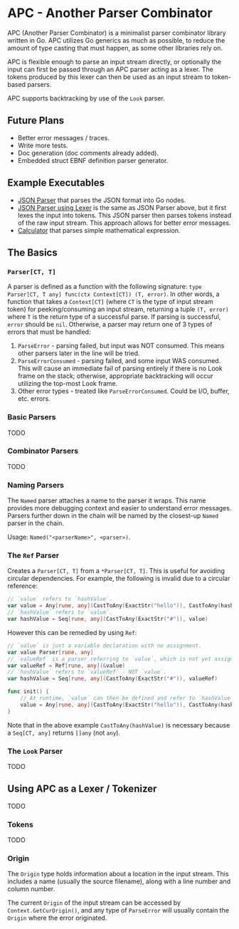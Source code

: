 # APC - Another Parser Combinator

APC (Another Parser Combinator) is a minimalist parser combinator library written in Go. APC utilizes Go generics as much as possible, to reduce the amount of type casting that must happen, as some other libraries rely on.

APC is flexible enough to parse an input stream directly, or optionally the input can first be passed through an APC parser acting as a lexer. The tokens produced by this lexer can then be used as an input stream to token-based parsers.

APC supports backtracking by use of the `Look` parser.

## Future Plans

- Better error messages / traces.
- Write more tests.
- Doc generation (doc comments already added).
- Embedded struct EBNF definition parser generator.

## Example Executables

- [JSON Parser](examples/json/main.go) that parses the JSON format into Go nodes.
- [JSON Parser using Lexer](examples/json_using_lexer/main.go) is the same as JSON Parser above, but it first lexes the input into tokens. This JSON parser then parses tokens instead of the raw input stream. This approach allows for better error messages.
- [Calculator](examples/calculator/main.go) that parses simple mathematical expression.

## The Basics

### `Parser[CT, T]`

A parser is defined as a function with the following signature: `type Parser[CT, T any] func(ctx Context[CT]) (T, error)`. In other words, a function that takes a `Context[CT]` (where `CT` is the type of input stream token) for peeking/consuming an input stream, returning a tuple `(T, error)` where `T` is the return type of a successful parse. If parsing is successful, `error` should be `nil`. Otherwise, a parser may return one of 3 types of errors that must be handled:

1. `ParseError` - parsing failed, but input was NOT consumed. This means other parsers later in the line will be tried.
2. `ParseErrorConsumed` - parsing failed, and some input WAS consumed. This will cause an immediate fail of parsing entirely if there is no Look frame on the stack; otherwise, appropriate backtracking will occur utilizing the top-most Look frame.
3. Other error types - treated like `ParseErrorConsumed`. Could be I/O, buffer, etc. errors.

### Basic Parsers

TODO

### Combinator Parsers

TODO

### Naming Parsers

The `Named` parser attaches a name to the parser it wraps. This name provides more debugging context and easier to understand error messages. Parsers further down in the chain will be named by the closest-up `Named` parser in the chain.

Usage: `Named("<parserName>", <parser>)`.

### The `Ref` Parser

Creates a `Parser[CT, T]` from a `*Parser[CT, T]`. This is useful for avoiding circular dependencies. For example, the following is invalid due to a circular reference:

```go
// `value` refers to `hashValue`.
var value = Any[rune, any](CastToAny(ExactStr("hello")), CastToAny(hashValue))
// `hashValue` refers to `value`.
var hashValue = Seq[rune, any](CastToAny(ExactStr("#")), value)
```

However this can be remedied by using `Ref`:

```go
// `value` is just a variable declaration with no assignment.
var value Parser[rune, any]
// `valueRef` is a parser referring to `value`, which is not yet assigned.
var valueRef = Ref[rune, any](&value)
// `hashValue` refers to `valueRef` - NOT `value`.
var hashValue = Seq[rune, any](CastToAny(ExactStr("#")), valueRef)

func init() {
    // At runtime, `value` can then be defined and refer to `hashValue`:
    value = Any[rune, any](CastToAny(ExactStr("hello")), CastToAny(hashValue))
}
```

Note that in the above example `CastToAny(hashValue)` is necessary because a `Seq[CT, any]` returns `[]any` (not `any`).

### The `Look` Parser

TODO

## Using APC as a Lexer / Tokenizer

TODO

### Tokens

TODO

### Origin

The `Origin` type holds information about a location in the input stream. This includes a name (usually the source filename), along with a line number and column number.

The current `Origin` of the input stream can be accessed by `Context.GetCurOrigin()`, and any type of `ParseError` will usually contain the `Origin` where the error originated.
